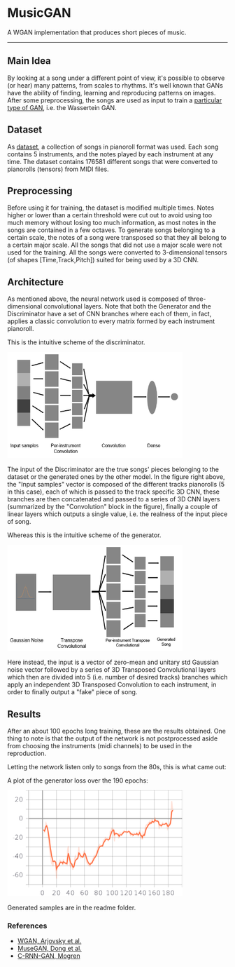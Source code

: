 # MusicGAN  
A WGAN implementation that produces short pieces of music.

---

## Main Idea

By looking at a song under a different point of view, it's possible to observe (or hear) many patterns, from scales to rhythms. 
It's well known that GANs have the ability of finding, learning and reproducing patterns on images.
After some preprocessing, the songs are used as input to train a [particular type of GAN](https://arxiv.org/pdf/1701.07875.pdf), i.e. the Wassertein GAN.

## Dataset

As [dataset](http://colinraffel.com/projects/lmd/), a collection of songs in pianoroll format was used. Each song contains 5 instruments, and the notes played by
each instrument at any time. The dataset contains 176581 different songs that were converted to pianorolls (tensors) from MIDI files.

## Preprocessing

Before using it for training, the dataset is modified multiple times. Notes higher or lower than a certain threshold were cut out
to avoid using too much memory without losing too much information, as most notes in the songs are contained in a few octaves.
To generate songs belonging to a certain scale, the notes of a song were transposed so that they all belong to a certain major scale.
All the songs that did not use a major scale were not used for the training.
All the songs were converted to 3-dimensional tensors (of shapes \[Time,Track,Pitch]) suited for being used by a 3D CNN.

## Architecture

As mentioned above, the neural network used is composed of three-dimensional convolutional layers. Note that both the Generator and the Discriminator have a set of CNN branches where each of them, in fact, applies a classic convolution to every matrix formed by each instrument pianoroll.

This is the intuitive scheme of the discriminator.

<img src="readme/Discriminator.png" width="400" height="242">

The input of the Discriminator are the true songs' pieces belonging to the dataset or the generated ones by the other model. In the figure right above, the "Input samples" vector is composed of the different tracks pianorolls (5 in this case), each of which is passed to the track specific 3D CNN, these branches are then concatenated and passed to a series of 3D CNN layers (summarized by the "Convolution" block in the figure), finally a couple of linear layers which outputs a single value, i.e. the realness of the input piece of song.

Whereas this is the intuitive scheme of the generator.

<img src="readme/Generator.png" width="400" height="242">

Here instead, the input is a vector of zero-mean and unitary std Gaussian noise vector followed by a series of 3D Transposed Convolutional layers which then are divided into 5 (i.e. number of desired tracks) branches which apply an independent 3D Transposed Convolution to each instrument, in order to finally output a "fake" piece of song.


## Results

After an about 100 epochs long training, these are the results obtained. One thing to note is that the output of the network is not postprocessed aside from choosing the instruments (midi channels) to be used in the reproduction. 

Letting the network listen only to songs from the 80s, this is what came out:

A plot of the generator loss over the 190 epochs:

<img src="readme/Loss_Generator.png" width="400" height="242">

Generated samples are in the readme folder.

### References

- [WGAN, Arjovsky et al.](https://arxiv.org/pdf/1701.07875.pdf)
- [MuseGAN, Dong et al.](https://arxiv.org/pdf/1709.06298.pdf)
- [C-RNN-GAN, Mogren](http://mogren.one/publications/2016/c-rnn-gan/mogren2016crnngan.pdf)